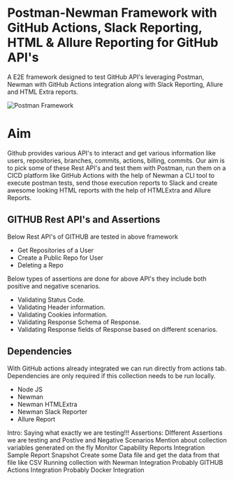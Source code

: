 # Postman-Newman Framework with GitHub Actions, Slack Reporting, HTML & Allure Reporting for GitHub API's

A E2E framework designed to test GitHub API's leveraging Postman, Newman with GitHub Actions integration along with Slack Reporting, Allure and HTML Extra reports.

![Postman Framework](https://github.com/doradlarajesh/GitHubPostManAPITesting/assets/57953464/f90ff7bd-e4bd-4fde-a630-3a191178c559)

# Aim
Github provides various API's to interact and get various information like users, repositories, branches, commits, actions, billing, commits. Our aim is to pick some of these Rest API's and test them with Postman, run them on a CICD platform like GitHub Actions with the help of Newman a CLI tool to execute postman tests, send those execution reports to Slack and create awesome looking HTML reports with the help of HTMLExtra and Allure Reports.

## GITHUB Rest API's and Assertions

Below Rest API's of GITHUB are tested in above framework
 - Get Repositories of a User
 - Create a Public Repo for User
 - Deleting a Repo

Below types of assertions are done for above API's they include both positive and negative scenarios.

 - Validating Status Code.
 - Validating Header information.
 - Validating Cookies information.
 - Validating Response Schema of Response.
 - Validating Response fields of Response based on different scenarios.


## Dependencies

With GitHub actions already integrated we can run directly from actions tab. Dependencies are only required if this collection needs to be run locally.

 - Node JS
 - Newman
 - Newman HTMLExtra
 - Newman Slack Reporter
 - Allure Report


Intro: Saying what exactly we are testing!!!
Assertions: DIfferent Assertions we are testing and Postive and Negative Scenarios
Mention about collection variables generated on the fly 
Monitor Capability
Reports Integration
Sample Report Snapshot
Create some Data file and get the data from that file like CSV
Running collection with Newman Integration
Probably GITHUB Actions Integration
Probably Docker Integration
